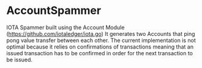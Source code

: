 # AccountSpammer
IOTA Spammer built using the Account Module (https://github.com/iotaledger/iota.go) 
It generates two Accounts that ping pong value transfer between each other. 
The current implementation is not optimal because it relies on confirmations of transactions meaning
that an issued transaction has to be confirmed in order for the next transaction to be issued.
